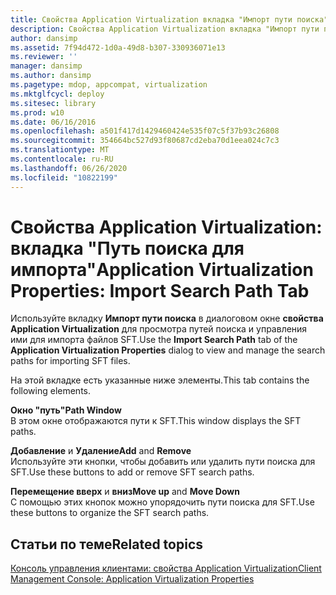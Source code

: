 ```yaml
---
title: Свойства Application Virtualization вкладка "Импорт пути поиска"
description: Свойства Application Virtualization вкладка "Импорт пути поиска"
author: dansimp
ms.assetid: 7f94d472-1d0a-49d8-b307-330936071e13
ms.reviewer: ''
manager: dansimp
ms.author: dansimp
ms.pagetype: mdop, appcompat, virtualization
ms.mktglfcycl: deploy
ms.sitesec: library
ms.prod: w10
ms.date: 06/16/2016
ms.openlocfilehash: a501f417d1429460424e535f07c5f37b93c26808
ms.sourcegitcommit: 354664bc527d93f80687cd2eba70d1eea024c7c3
ms.translationtype: MT
ms.contentlocale: ru-RU
ms.lasthandoff: 06/26/2020
ms.locfileid: "10822199"
---
```

# <span data-ttu-id="db9c8-103">Свойства Application Virtualization: вкладка "Путь поиска для импорта"</span><span class="sxs-lookup"><span data-stu-id="db9c8-103">Application Virtualization Properties: Import Search Path Tab</span></span>


<span data-ttu-id="db9c8-104">Используйте вкладку **Импорт пути поиска** в диалоговом окне **свойства Application Virtualization** для просмотра путей поиска и управления ими для импорта файлов SFT.</span><span class="sxs-lookup"><span data-stu-id="db9c8-104">Use the **Import Search Path** tab of the **Application Virtualization Properties** dialog to view and manage the search paths for importing SFT files.</span></span>

<span data-ttu-id="db9c8-105">На этой вкладке есть указанные ниже элементы.</span><span class="sxs-lookup"><span data-stu-id="db9c8-105">This tab contains the following elements.</span></span>

<a href="" id="path-window"></a>**<span data-ttu-id="db9c8-106">Окно "путь"</span><span class="sxs-lookup"><span data-stu-id="db9c8-106">Path Window</span></span>**  
<span data-ttu-id="db9c8-107">В этом окне отображаются пути к SFT.</span><span class="sxs-lookup"><span data-stu-id="db9c8-107">This window displays the SFT paths.</span></span>

<a href="" id="add-and-remove"></a><span data-ttu-id="db9c8-108">**Добавление** и **Удаление**</span><span class="sxs-lookup"><span data-stu-id="db9c8-108">**Add** and **Remove**</span></span>  
<span data-ttu-id="db9c8-109">Используйте эти кнопки, чтобы добавить или удалить пути поиска для SFT.</span><span class="sxs-lookup"><span data-stu-id="db9c8-109">Use these buttons to add or remove SFT search paths.</span></span>

<a href="" id="move-up-and-move-down"></a><span data-ttu-id="db9c8-110">**Перемещение вверх** и **вниз**</span><span class="sxs-lookup"><span data-stu-id="db9c8-110">**Move up** and **Move Down**</span></span>  
<span data-ttu-id="db9c8-111">С помощью этих кнопок можно упорядочить пути поиска для SFT.</span><span class="sxs-lookup"><span data-stu-id="db9c8-111">Use these buttons to organize the SFT search paths.</span></span>

## <span data-ttu-id="db9c8-112">Статьи по теме</span><span class="sxs-lookup"><span data-stu-id="db9c8-112">Related topics</span></span>


[<span data-ttu-id="db9c8-113">Консоль управления клиентами: свойства Application Virtualization</span><span class="sxs-lookup"><span data-stu-id="db9c8-113">Client Management Console: Application Virtualization Properties</span></span>](client-management-console-application-virtualization-properties.md)

 

 





